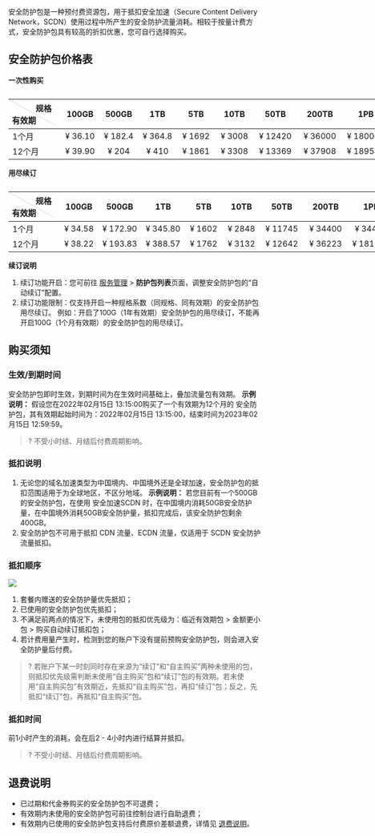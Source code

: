 安全防护包是一种预付费资源包，用于抵扣安全加速（Secure Content Delivery Network，SCDN）使用过程中所产生的安全防护流量消耗。相较于按量计费方式，安全防护包具有较高的折扣优惠，您可自行选择购买。

## 安全防护包价格表

**一次性购买**

<table style="width:760px;">
    <caption></caption>
    <tr>
        <th style ="width:95px;height:45px;position:relative;text-align:left;padding:5px 7px;font-weight:700;" valign="top" ><div style="position:absolute;width:1px;height:106px;top:0;left:0;background-color: #d9d9d9;display:block;transform:rotate(-61deg);transform-origin:top;valign=top;"></div>&nbsp;&nbsp;&nbsp;&nbsp;&nbsp;&nbsp;&nbsp;&nbsp;&nbsp;&nbsp;&nbsp;规格<br>有效期</th>
        <th style="width:80px;padding:0;text-align:center;font-weight:700;">100GB</th>
        <th style="width:80px;padding:0;text-align:center;font-weight:700;">500GB</th>
        <th style="width:80px;padding:0;text-align:center;font-weight:700;">1TB</th>
        <th style="width:80px;padding:0;text-align:center;font-weight:700;">5TB</th>
 <th style="width:80px;padding:0;text-align:center;font-weight:700;">10TB</th>
 <th style="width:90px;padding:0;text-align:center;font-weight:700;">50TB</th>
 <th style="width:95px;padding:0;text-align:center;font-weight:700;">200TB</th>
 <th style="width:95px;padding:0;text-align:center;font-weight:700;">1PB</th>
    </tr>
</thead>
<tbody><tr>
<td align="left">1个月</td>
<td align="center">¥ 36.10</td>
<td align="center">¥ 182.4</td>
<td align="center">¥ 364.8</td>
<td align="center">¥ 1692</td>
<td align="center">¥ 3008</td>
<td align="center">¥ 12420</td>
<td align="center">¥ 36000</td>
<td align="center">¥ 180000</td>
</tr>
<tr>
<td align="left">12个月</td>
<td align="center">¥ 39.90</td>
<td align="center">¥ 204</td>
<td align="center">¥ 410</td>
<td align="center">¥ 1861</td>
<td align="center">¥ 3308</td>
<td align="center">¥ 13369</td>
<td align="center">¥ 37908</td>
<td align="center">¥ 189540</td>
</tr>
</tbody></table>

**用尽续订**

<table style="width:770px;">
    <caption></caption>
    <tr>
        <th style ="width:95px;height:45px;position:relative;text-align:left;padding:5px 7px;font-weight:700;" valign="top" ><div style="position:absolute;width:1px;height:106px;top:0;left:0;background-color: #d9d9d9;display:block;transform:rotate(-61deg);transform-origin:top;valign=top;"></div>&nbsp;&nbsp;&nbsp;&nbsp;&nbsp;&nbsp;&nbsp;&nbsp;&nbsp;&nbsp;&nbsp;规格<br>有效期</th>
        <th style="width:80px;padding:0;text-align:center;font-weight:700;">100GB</th>
        <th style="width:90px;padding:0;text-align:center;font-weight:700;">500GB</th>
        <th style="width:90px;padding:0;text-align:center;font-weight:700;">1TB</th>
        <th style="width:80px;padding:0;text-align:center;font-weight:700;">5TB</th>
 <th style="width:80px;padding:0;text-align:center;font-weight:700;">10TB</th>
 <th style="width:90px;padding:0;text-align:center;font-weight:700;">50TB</th>
 <th style="width:95px;padding:0;text-align:center;font-weight:700;">200TB</th>
 <th style="width:95px;padding:0;text-align:center;font-weight:700;">1PB</th>
    </tr>
</thead>
<tbody><tr>
<td align="left">1个月</td>
<td align="center">¥ 34.58</td>
<td align="center">¥ 172.90</td>
<td align="center">¥ 345.80</td>
<td align="center">¥ 1602</td>
<td align="center">¥ 2848</td>
<td align="center">¥ 11745</td>
<td align="center">¥ 34400</td>
<td align="center">¥ 34400</td>
</tr>
<tr>
<td align="left">12个月</td>
<td align="center">¥ 38.22</td>
<td align="center">¥ 193.83</td>
<td align="center">¥ 388.57</td>
<td align="center">¥ 1762</td>
<td align="center">¥ 3132</td>
<td align="center">¥ 12642</td>
<td align="center">¥ 36223</td>
<td align="center">¥ 181116</td>
</tr>
</tbody></table>

**续订说明**

1. 续订功能开启：您可前往 [服务管理](https://buy.cloud.tencent.com/scdn_package) > **防护包列表**页面，调整安全防护包的“自动续订”配置。
2. 续订功能限制：仅支持开启一种规格系数（同规格、同有效期）的安全防护包用尽续订。
例如：开启了100G（1年有效期）安全防护包的用尽续订，不能再开启100G（1个月有效期）的安全防护包的用尽续订。

## 购买须知

### 生效/到期时间

安全防护包即时生效，到期时间为在生效时间基础上，叠加流量包有效期。
**示例说明：** 假设您在2022年02月15日 13:15:00购买了一个有效期为12个月的 安全防护包，其有效期起始时间为：2022年02月15日 13:15:00，结束时间为2023年02月15日 12:59:59。

>? 不受小时结、月结后付费周期影响。

### 抵扣说明

1. 无论您的域名加速类型为中国境内、中国境外还是全球加速，安全防护包的抵扣范围适用于为全球地区，不区分地域。
**示例说明：** 若您目前有一个500GB的安全防护包，在使用 安全加速SCDN 时，在中国境内消耗50GB安全防护量，在中国境外消耗50GB安全防护量，抵扣完成后，该安全防护包剩余400GB。
2. 安全防护包不可用于抵扣 CDN 流量、ECDN 流量，仅适用于 SCDN 安全防护流量抵扣。

### 抵扣顺序

![](https://qcloudimg.tencent-cloud.cn/raw/8d401dfe7afce6ad7ffba5864f68c504.jpg)

1. 套餐内赠送的安全防护量优先抵扣；
2. 已使用的安全防护包优先抵扣；
3. 不满足前两点的情况下，未使用包的抵扣优先级为：临近有效期包 > 金额更小包 > 购买自动续订抵扣包；
4. 若计费用量产生时，检测到您的账户下没有提前预购安全防护包，则会进入安全防护量后付费。

>? 若账户下某一时刻同时存在来源为“续订”和“自主购买”两种未使用的包，则抵扣优先级需判断未使用“自主购买”包和“续订”包的有效期。若未使用“自主购买包”有效期近，先抵扣“自主购买”包，再扣“续订”包；反之，先抵扣“续订”包，再抵扣“自主购买”包。

### 抵扣时间

前1小时产生的消耗，会在后2 - 4小时内进行结算并抵扣。

>? 不受小时结、月结后付费周期影响。

## 退费说明

- 已过期和代金券购买的安全防护包不可退费；
- 有效期内未使用的安全防护包可前往控制台进行自助退费；
- 有效期内已使用的安全防护包支持后付费原价差额退费，详情见 [退费说明](https://cloud.tencent.com/document/product/1226/73053)。

  
